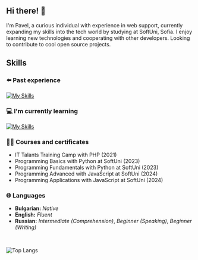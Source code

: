 ## Hi there! 👋
I'm Pavel, a curious individual with experience in web support, currently expanding my skills into the tech world by studying at SoftUni, Sofia. I enjoy learning new technologies and cooperating with other developers. Looking to contribute to cool open source projects.
<br>
## Skills
### ⬅️ Past experience
[![My Skills](https://skillicons.dev/icons?i=html,css,php,wordpress)](https://skillicons.dev)
<br>
### 💻 I'm currently learning
[![My Skills](https://skillicons.dev/icons?i=python,js,nodejs,mongo,react,tailwind,ts)](https://skillicons.dev)

### 👨‍🎓 Courses and certificates
* IT Talants Training Camp with PHP (2021)
* Programming Basics with Python at SoftUni (2023)
* Programming Fundamentals with Python at SoftUni (2023)
* Programming Advanced with JavaScript at SoftUni (2024)
* Programming Applications with JavaScript at SoftUni (2024)

### 🌐 Languages
* **Bulgarian:** _Native_
* **English:** _Fluent_
* **Russian:** _Intermediate (Comprehension)_, _Beginner (Speaking)_, _Beginner (Writing)_
<br>

![Top Langs](https://github-readme-stats.vercel.app/api/top-langs/?username=pkamburov&layout=compact)
